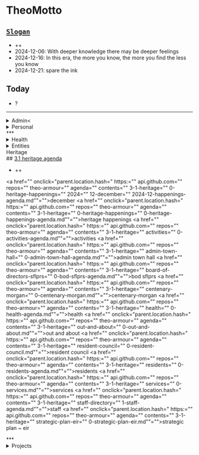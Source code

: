 # TheoMotto

## <a href="" onclick="parent.location.hash=&quot;https://api.github.com/repos/theo-armour/pages/contents/00-snippets/1-slogan-of-the-day.md&quot;"><code>Slogan</code></a>

* ++
* 2024-12-06: With deeper knowledge there may be deeper feelings
* 2024-12-16: In this era, the more you know, the more you find the less you know
* 2024-12-21: spare the ink

<!-- this is a comment -->
## Today

* ?

***

<!--

**Admin**

-->
<details>
<summary>Admin&lt;</summary>
## <a href="" onclick="parent.location.hash=" https:="" api.github.com="" repos="" theo-armour="" agenda="" contents="" 0-admin="" 0-admin-agenda.md""="">0 Admin Agenda</a>

* ?

<a href="" onclick="parent.location.hash=" https:="" api.github.com="" repos="" theo-armour="" agenda="" contents="" 0-admin="" mia="" 0-mia-agenda.md""="">mia agenda</a>

<a href="" onclick="parent.location.hash=" https:="" api.github.com="" repos="" theo-armour="" agenda="" contents="" 0-admin="" will-trust="" 0-will-trust-agenda.md""="">0.1 will &amp; trust</a>

<a href="" onclick="parent.location.hash=" https:="" api.github.com="" repos="" theo-armour="" agenda="" contents="" 0-admin="" taxes="" 0-2024-taxes-agenda.md""="">0.1 2024 taxes</a>

</details>
<!-- *** -->
<details>
<!-- -->
<summary>Personal</summary>
## <a href="" onclick="parent.location.hash=" https:="" api.github.com="" repos="" theo-armour="" agenda="" contents="" 0-admin-personal="" 0-admin-personal.md""="">0 Admin Personal</a>

* ?
* Printer canon cartridge returned
* Plateau chair
* Winter shoes
* EyeBuyDirect: small specs
* A: mike ~
* Safeway: esomeprazole ~&nbsp;

Waiting

* ++

<a href="" onclick="parent.location.hash=" https:="" api.github.com="" repos="" theo-armour="" agenda="" contents="" 1-schedule-weekly.md""="">0.1-schedule-days-of-week</a>

<a href="" onclick="parent.location.hash=" https:="" api.github.com="" repos="" theo-armour="" agenda="" contents="" 1-schedule-daily.md""="">0.1-schedule-daily</a>

<a href="" onclick="parent.location.hash=" https:="" api.github.com="" repos="" theo-armour="" agenda="" contents="" 1-notes.md""="">0.1-notes</a>

</details>
***

<!--

**Health**

-->
<details>
<summary>Health</summary>
## <a href="" onclick="parent.location.hash=" https:="" api.github.com="" repos="" theo-armour="" agenda="" contents="" 1-health="" 0-health-agenda.md""="">1.0 Health Agenda</a>

* ++

<a href="" onclick="parent.location.hash=" https:="" api.github.com="" repos="" theo-armour="" agenda="" contents="" 1-health="" dentistry.md""="">dentistry</a>

<a href="" onclick="parent.location.hash=" https:="" api.github.com="" repos="" theo-armour="" agenda="" contents="" 1-health="" dermatology.md""="">dermatology</a>

<a href="" onclick="parent.location.hash=" https:="" api.github.com="" repos="" theo-armour="" agenda="" contents="" 1-health="" gastroenterology.md""="">gastroenterology</a>

<a href="" onclick="parent.location.hash=" https:="" api.github.com="" repos="" theo-armour="" agenda="" contents="" 1-health="" ophthalmology.md""="">ophthalmology</a>

<a href="" onclick="parent.location.hash=" https:="" api.github.com="" repos="" theo-armour="" agenda="" contents="" 1-health="" 2-pph.md""="">pph</a>

<a href="" onclick="parent.location.hash=" https:="" api.github.com="" repos="" theo-armour="" agenda="" contents="" 1-health="" 1-health-history.md""="">1.1 Health History</a>

<a href="" onclick="parent.location.hash=" https:="" api.github.com="" repos="" theo-armour="" agenda="" contents="" 1-health="" 1-health-insurance.md""="">1.1 Health Insurance</a>

<a href="" onclick="parent.location.hash=" https:="" api.github.com="" repos="" theo-armour="" agenda="" contents="" 1-health="" 1-health-journal.md""="">1.1 Health Journal</a>

<a href="" onclick="parent.location.hash=" https:="" api.github.com="" repos="" theo-armour="" agenda="" contents="" 1-health="" 1-health-providers.md""="">1.1 Health Providers</a>

<a href="" onclick="parent.location.hash=" https:="" api.github.com="" repos="" theo-armour="" agenda="" contents="" 1-health="" 1-health-reference.md""="">1.1 Health Reference</a>

</details>
<!--

**Simplicity**

-->
<details>

<summary>Simplicity</summary>
## <a href="" onclick="parent.location.hash=" https:="" api.github.com="" repos="" theo-armour="" agenda="" contents="" 1-simplicity="" 0-simplicity-agenda.md""="">1.0 simplicity</a>

<a href="" onclick="parent.location.hash=" https:="" api.github.com="" repos="" theo-armour="" agenda="" contents="" 1-simplicity="" nicole-smith="" 0-nicole-agenda.md""="">nicole agenda</a>

<a href="" onclick="parent.location.hash=" https:="" api.github.com="" repos="" theo-armour="" agenda="" contents="" 1-simplicity="" archiving="" 0-archiving-agenda.md""="">1.1 archiving</a>

<a href="" onclick="parent.location.hash=" https:="" api.github.com="" repos="" theo-armour="" agenda="" contents="" 1-simplicity="" claudia="" 0-archiving-agenda.md""="">1.2 claudia</a>
</details>
<!--

**ACE IT**

-->
<details>
<summary>ACE IT</summary>
## <a href="" onclick="parent.location.hash=" https:="" api.github.com="" repos="" theo-armour="" agenda="" contents="" 2-ace-it="" 0-ace-it-agenda.md""="">2.0 ACE IT</a>

* ++
* Buy more: share paper
* Netflix: ace-i

## <code>&amp;lt;a href="" onclick="parent.location.hash=&amp;amp;quot;https://api.github.com/repos/theo-armour/agenda/contents/2-ace-it/alix.md&amp;amp;quot;"&amp;gt;</code>Alix <code>&amp;lt;/a&amp;gt;</code>

* ++

## <code>&amp;lt;a href="" onclick="parent.location.hash=&amp;amp;quot;https://api.github.com/repos/theo-armour/agenda/contents/2-ace-it/cynthia.md&amp;amp;quot;"&amp;gt;</code>Cynthia <code>&amp;lt;/a&amp;gt;</code>

* ++

## <code>&amp;lt;a href="" onclick="parent.location.hash=&amp;amp;quot;https://api.github.com/repos/theo-armour/agenda/contents/2-ace-it/eloise.md&amp;amp;quot;"&amp;gt;</code>Eloise <code>&amp;lt;/a&amp;gt;</code>

* ++
* Eloise: GitHub account + Coop

</details>
<!--

**Family**

 -->
<details>

<summary>Family</summary>
## <a href="" onclick="parent.location.hash=" https:="" api.github.com="" repos="" theo-armour="" agenda="" contents="" 2-family="" 0-family-agenda.md""="">2.1 Family</a>

* ++

</details>
<!--

**Peeps**

-->
<details>
<summary>Peeps</summary>
## <a href="" onclick="parent.location.hash=" https:="" api.github.com="" repos="" theo-armour="" agenda="" contents="" 2-peeps="" 0-peeps-agenda.md""="">2.2 Peeps</a>

</details>
***

<!--

**Entities**

-->
<details>
<summary>Entities</summary>
<!-- -->
## <a href="" onclick="parent.location.hash=" https:="" api.github.com="" repos="" theo-armour="" agenda="" contents="" 3-0-entities="" 0-entities-agenda.md""="">3.0 entities</a>

* ?

<!-- -->
<a href="" onclick="parent.location.hash=" https:="" api.github.com="" repos="" theo-armour="" agenda="" contents="" 3-0-entities="" 0-awesome-foundation="" 0-awesome-agenda.md""="">awesome</a>
<!-- -->
<a href="" onclick="parent.location.hash=" https:="" api.github.com="" repos="" theo-armour="" agenda="" contents="" 3-0-entities="" 0-next-village="" 0-next-village-agenda.md""="">next village</a>
<!-- -->
<a href="" onclick="parent.location.hash=" https:="" api.github.com="" repos="" theo-armour="" agenda="" contents="" 3-0-entities="" 0-sacsem="" 0-sacsem-agenda.md""="">sacsem</a>
<!-- -->
<a href="" onclick="parent.location.hash=" https:="" api.github.com="" repos="" theo-armour="" agenda="" contents="" 3-0-entities="" 0-sensay="" 0-sensay-agenda.md""="">sensay</a>
<!-- -->
<a href="" onclick="parent.location.hash=" https:="" api.github.com="" repos="" theo-armour="" agenda="" contents="" 3-0-entities="" 0-sps="" 0-sps-agenda.md""="">sps</a>
<!-- -->
<a href="" onclick="parent.location.hash=" https:="" api.github.com="" repos="" theo-armour="" agenda="" contents="" 3-0-entities="" 0-tgd="" 0-tgd-agenda.md""="">tgd</a>
<!-- -->
</details>
<!--

**Heritage**

-->
<details>
<!-- -->
<summary>Heritage</summary>
## <a href="" onclick="parent.location.hash=" https:="" api.github.com="" repos="" theo-armour="" agenda="" contents="" 3-1-heritage="" 0-heritage-agenda.md""="">3.1 heritage agenda</a>

* ++

<a href="" onclick="parent.location.hash=" https:="" api.github.com="" repos="" theo-armour="" agenda="" contents="" 3-1-heritage="" 0-heritage-happenings="" 2024="" 12-december="" 2024-12-happenings-agenda.md""="">december</a>
<a href="" onclick="parent.location.hash=" https:="" api.github.com="" repos="" theo-armour="" agenda="" contents="" 3-1-heritage="" 0-heritage-happenings="" 0-heritage-happenings-agenda.md""="">heritage happenings</a>
<a href="" onclick="parent.location.hash=" https:="" api.github.com="" repos="" theo-armour="" agenda="" contents="" 3-1-heritage="" activities="" 0-activities-agenda.md""="">activities</a>
<a href="" onclick="parent.location.hash=" https:="" api.github.com="" repos="" theo-armour="" agenda="" contents="" 3-1-heritage="" admin-town-hall="" 0-admin-town-hall-agenda.md""="">admin town hall</a>
<a href="" onclick="parent.location.hash=" https:="" api.github.com="" repos="" theo-armour="" agenda="" contents="" 3-1-heritage="" board-of-directors-sflprs="" 0-bod-sflprs-agenda.md""="">bod sflprs</a>
<a href="" onclick="parent.location.hash=" https:="" api.github.com="" repos="" theo-armour="" agenda="" contents="" 3-1-heritage="" centenary-morgan="" 0-centenary-morgan.md""="">centenary-morgan </a>
<a href="" onclick="parent.location.hash=" https:="" api.github.com="" repos="" theo-armour="" agenda="" contents="" 3-1-heritage="" health="" 0-health-agenda.md""="">health</a>
<a href="" onclick="parent.location.hash=" https:="" api.github.com="" repos="" theo-armour="" agenda="" contents="" 3-1-heritage="" out-and-about="" 0-out-and-about.md""="">out and about</a>
<a href="" onclick="parent.location.hash=" https:="" api.github.com="" repos="" theo-armour="" agenda="" contents="" 3-1-heritage="" resident-council="" 0-resident-council.md""="">resident council</a>
<a href="" onclick="parent.location.hash=" https:="" api.github.com="" repos="" theo-armour="" agenda="" contents="" 3-1-heritage="" residents="" 0-residents-agenda.md""="">residents</a>
<a href="" onclick="parent.location.hash=" https:="" api.github.com="" repos="" theo-armour="" agenda="" contents="" 3-1-heritage="" services="" 0-services.md""="">services</a>
<a href="" onclick="parent.location.hash=" https:="" api.github.com="" repos="" theo-armour="" agenda="" contents="" 3-1-heritage="" staff-directory="" 1-staff-agenda.md""="">staff</a>
<a href="" onclick="parent.location.hash=" https:="" api.github.com="" repos="" theo-armour="" agenda="" contents="" 3-1-heritage="" strategic-plan-eir="" 0-strategic-plan-eir.md""="">strategic plan ~ eir</a>
</details>
<!-- -->
***

<!--

**Projects**

-->
<details>
<summary>Projects</summary>
## <a href="" onclick="parent.location.hash=" https:="" api.github.com="" repos="" theo-armour="" agenda="" contents="" 4-0-projects="" 0-projects-agenda.md""="">4.0 projects agenda</a>

* ++

## <code>&amp;lt;a href="" onclick="parent.location.hash=&amp;amp;quot;https://api.github.com/repos/theo-armour/agenda/contents/4-1-organizations-repos/0-organizations-repos.md&amp;amp;quot;"&amp;gt;</code>4.1 organizations <code>&amp;lt;/a&amp;gt;</code>

* tess: kiosk software

## <code>&amp;lt;a href="" onclick="parent.location.hash=&amp;amp;quot;https://api.github.com/repos/theo-armour/agenda/contents/4-1-organizations-repos/0-organizations-repos.md&amp;amp;quot;"&amp;gt;</code>repos <code>&amp;lt;/a&amp;gt;</code>

* ++

## <code>&amp;lt;a href="" onclick="parent.location.hash=&amp;amp;quot;https://api.github.com/repos/theo-armour/agenda/contents/4-2-software/0-software-agenda.md&amp;amp;quot;"&amp;gt;</code>4.2 software <code>&amp;lt;/a&amp;gt;</code>

* ++

## <code>&amp;lt;a href="" onclick="parent.location.hash=&amp;amp;quot;https://api.github.com/repos/theo-armour/agenda/contents/4-3-hardware/0-hardware-agenda.md&amp;amp;quot;"&amp;gt;</code>4.3 hardware <code>&amp;lt;/a&amp;gt;</code>

* ++

## <code>&amp;lt;a href="" onclick="parent.location.hash=&amp;amp;quot;https://api.github.com/repos/theo-armour/agenda/contents/4-4-qdata-apps-journal/0-qdata.md&amp;amp;quot;"&amp;gt;</code>4.4 qdata apps journal <code>&amp;lt;/a&amp;gt;</code>

* ++

***

## <code>&amp;lt;a href="" onclick="parent.location.hash=&amp;amp;quot;https://api.github.com/repos/theo-armour/agenda/contents/0-reminders.md&amp;amp;quot;"&amp;gt;</code>Reminders <code>&amp;lt;/a&amp;gt;</code>

</details>